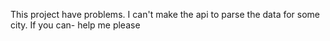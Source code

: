 This project have problems. I can't make the api to parse the data for some city. If you can- help me please
